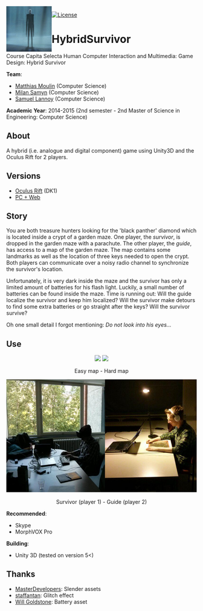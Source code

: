 <img align="left" src="HybridSurvivor.png" width="120px"/>

[![License][s1]][li]

[s1]: https://img.shields.io/badge/licence-GPL%203.0-blue.svg
[li]: https://raw.githubusercontent.com/matt77hias/HybridSurvivor/master/LICENSE.txt

# HybridSurvivor

Course Capita Selecta Human Computer Interaction and Multimedia: Game Design: Hybrid Survivor

**Team**:
* [Matthias Moulin](https://github.com/matt77hias) (Computer Science)
* [Milan Samyn](https://github.com/MilanSamyn) (Computer Science)
* [Samuel Lannoy](https://github.com/SamuelLannoy) (Computer Science)

**Academic Year**: 2014-2015 (2nd semester - 2nd Master of Science in Engineering: Computer Science)

## About
A hybrid (i.e. analogue and digital component) game using Unity3D and the Oculus Rift for 2 players.

## Versions
* [Oculus Rift](https://github.com/matt77hias/HybridSurvivor-OculusRift) (DK1)
* [PC + Web](https://github.com/matt77hias/HybridSurvivor-PC)

## Story
You are both treasure hunters looking for the 'black panther' diamond which is located inside a crypt of a garden maze. One player, the *survivor*, is dropped in the garden maze with a parachute. The other player, the *guide*, has access to a map of the garden maze. The map contains some landmarks as well as the location of three keys needed to open the crypt. Both players can communicate over a noisy radio channel to synchronize the survivor's location. 

Unfortunately, it is very dark inside the maze and the survivor has only a limited amount of batteries for his flash light. Luckily, a small number of batteries can be found inside the maze. Time is running out: Will the guide localize the survivor and keep him localized? Will the survivor make detours to find some extra batteries or go straight after the keys? Will the survivor survive? 

Oh one small detail I forgot mentioning: *Do not look into his eyes...*

## Use
<p align="center">
<img src="Mazes/Hybrid%20Survivor_Easy.jpg" width="410">
<img src="Mazes/Hybrid%20Survivor_Pro.jpg" width="410">
</p>
<p align="center">Easy map - Hard map</p>

<p align="center">
<img src="Story/Example.png" >
</p>
<p align="center">Survivor (player 1) - Guide (player 2)</p>

**Recommended**:
* Skype
* MorphVOX Pro

**Building**:
* Unity 3D (tested on version 5<)

## Thanks
* [MasterDevelopers](http://masterdevelopers.altervista.org/): Slender assets
* [staffantan](https://github.com/staffantan/unityglitch): Glitch effect
* [Will Goldstone](http://unitybook.net/): Battery asset
